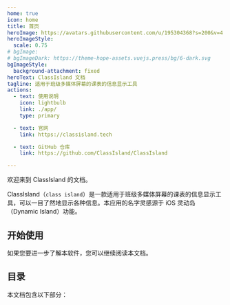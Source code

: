 ```yaml
---
home: true
icon: home
title: 首页
heroImage: https://avatars.githubusercontent.com/u/195304368?s=200&v=4
heroImageStyle:
  scale: 0.75
# bgImage: 
# bgImageDark: https://theme-hope-assets.vuejs.press/bg/6-dark.svg
bgImageStyle:
  background-attachment: fixed
heroText: ClassIsland 文档
tagline: 适用于班级多媒体屏幕的课表的信息显示工具
actions:
  - text: 使用说明
    icon: lightbulb
    link: ./app/
    type: primary

  - text: 官网
    link: https://classisland.tech

  - text: GitHub 仓库
    link: https://github.com/ClassIsland/ClassIsland

---
```


欢迎来到 ClassIsland 的文档。

ClassIsland（`class island`）是一款适用于班级多媒体屏幕的课表的信息显示工具，可以一目了然地显示各种信息。本应用的名字灵感源于 iOS 灵动岛（Dynamic Island）功能。

## 开始使用

<div class="vp-card-container">
  <VPCard
    title="观看入门教程视频"
    desc="10 分钟快速上手 ClassIsland。"
    link="https://www.bilibili.com/video/BV1fA4m1A7uZ/"
  />
  <VPCard
    title="安装与开始"
    desc="了解 ClassIsland 的设备需求，以及如何在您的设备上安装 ClassIsland。"
    link="./app/setup"
  />
</div>

如果您要进一步了解本软件，您可以继续阅读本文档。

## 目录

本文档包含以下部分：

<div class="vp-card-container">
  <VPCard
    title="应用帮助"
    desc="了解应用的基本使用方法。"
    link="./app/"
  />
  <VPCard
    title="集控"
    desc="查看这部分文档包含了关于集控的帮助，以及手动编辑集控文件的教程。"
    link="./management/"
  />
  <VPCard
    title="开发文档"
    desc="查看 ClassIsland 的技术细节，了解如何参与 ClassIsland 相关的开发。"
    link="./dev/"
  />
  <VPCard
    title="社区"
    desc="了解如何参与 ClassIsland 社区。"
    link="./community/"
  />
</div>
